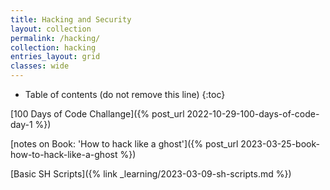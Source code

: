 ```yaml
---
title: Hacking and Security
layout: collection
permalink: /hacking/
collection: hacking
entries_layout: grid
classes: wide
---
```


* Table of contents (do not remove this line)
{:toc}

[100 Days of Code Challange]({% post_url 2022-10-29-100-days-of-code-day-1 %})

[notes on Book: 'How to hack like a ghost']({% post_url 2023-03-25-book-how-to-hack-like-a-ghost %})

[Basic SH Scripts]({% link _learning/2023-03-09-sh-scripts.md %})
